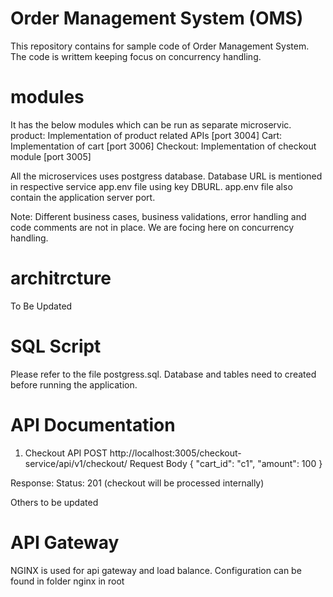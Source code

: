 # Order Management System (OMS)
This repository contains for sample code of Order Management System. The code is writtem keeping focus on
concurrency handling.

# modules
It has the below modules which can be run as separate microservic.
product: Implementation of product related APIs [port 3004]
Cart: Implementation of cart [port 3006]
Checkout: Implementation of checkout module [port 3005]

All the microservices uses postgress database. Database URL is mentioned in respective
service app.env file using key DBURL. app.env file also contain the application server port.

Note: Different business cases, business validations, error handling and code comments are not in place.
We are focing here on concurrency handling.

# architrcture
To Be Updated


# SQL Script
Please refer to the file postgress.sql. Database and tables need to created before
running the application.


# API Documentation
1. Checkout API
POST http://localhost:3005/checkout-service/api/v1/checkout/
Request Body
    {
        "cart_id": "c1",
        "amount": 100
    }

Response: 
    Status: 201 (checkout will be processed internally)

Others to be updated


# API Gateway
NGINX is used for api gateway and load balance. Configuration can be found in folder
nginx in root
